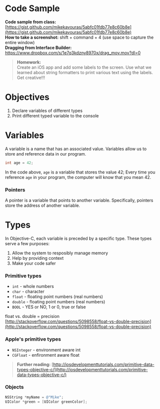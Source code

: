 # Code Sample
**Code sample from class:** [https://gist.github.com/mikekavouras/5abfc01fdb77e8c60b8e](https://gist.github.com/mikekavouras/5abfc01fdb77e8c60b8e)  
**How to take a screenshot:** shift + command + 4 (use space to capture the entire window)  
**Dragging from Interface Builder:** https://www.dropbox.com/s/1e7q3kdzny8970x/drag_mov.mov?dl=0  

> **Homework:**   
Create an iOS app and add some labels to the screen. Use what we learned about string formatters to print various text using the labels. Get creative!!!


# Objectives
1. Declare variables of different types
2. Print different typed variable to the console

# Variables

A variable is a name that has an associated value. Variables allow us to store and reference data in our program.
```objective-c
int age = 42;
```

In the code above, ```age``` is a variable that stores the value 42; Every time you reference ```age``` in your program, the computer will know that you mean 42.

### Pointers

A pointer is a variable that points to another variable. Specifically, pointers store the address of another variable.

# Types

In Objective-C, each variable is preceded by a specific type. These types serve a few purposes:  
1. Allow the system to resposibly manage memory  
2. Help by providing context  
3. Make your code safer  

### Primitive types

* ```int``` - whole numbers
* ```char``` - character
* ```float``` - floating point numbers (real numbers)
* ```double``` - floating point numbers (real numbers)
* ```BOOL``` - YES or NO, 1 or 0, true or false


float vs. double = precision [http://stackoverflow.com/questions/5098558/float-vs-double-precision](http://stackoverflow.com/questions/5098558/float-vs-double-precision)

### Apple's primitive types

* ```NSInteger``` - environment aware int
* ```CGFloat``` - enfironment aware float


> **Further reading:**
[http://iosdevelopmenttutorials.com/primitive-data-types-objective-c/](http://iosdevelopmenttutorials.com/primitive-data-types-objective-c/)

### Objects

```objective-c
NSString *myName = @"Mike";
UIColor *green = [UIColor greenColor];
```


